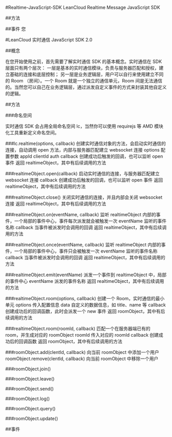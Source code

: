 #Realtime-JavaScript-SDK
LeanCloud Realtime Message JavaScript SDK

##方法

##事件
您

#LeanCloud 实时通信 JavaScript SDK 2.0


##概念

在您开始使用之前，首先需要了解实时通信 SDK 的基本概念。实时通信在 SDK 层面只有两个层次：
一层是基本的实时通信模块，负责与服务器匹配和授权，建立基础的连接和底层控制；
另一层是业务逻辑层，用户可以自行来使用建立不同的 Room （房间）。一个 Room 就是一个独立的通信单元，Room 间是无法通信的。当然您可以自己在业务逻辑层，通过派发自定义事件的方式来封装其他自定义的逻辑。


##方法

###命名空间

实时通信 SDK 会占用全局命名空间 lc，当然你可以使用 requirejs 等 AMD 模块化工具重新定义命名空间。

###lc.realtime(options, callback)
创建实时通信对象的方法，会启动实时通信的连接，自动调用 open 方法，内部与服务器匹配建立 websocket 连接
options 配置参数
appId
clientId
auth
callback 创建成功后触发的回调，也可以监听 open 事件
返回 realtimeObject，其中有后续调用的方法

###realtimeObject.open(callback)
启动实时通信的连接，与服务器匹配建立 websocket 连接
callback 创建成功后触发的回调，也可以监听 open 事件
返回 realtimeObject，其中有后续调用的方法

###realtimeObject.close()
关闭实时通信的连接，并且内部会关闭 websocket 连接
返回 realtimeObject，其中有后续调用的方法

###realtimeObject.on(eventName, callback)
监听 realtimeObject 内部的事件，一个局部的事件中心，事件每次派发就会被触发一次
eventName 监听的事件名称
callback 当事件被派发时会调用的回调
返回 realtimeObject，其中有后续调用的方法

###realtimeObject.once(eventName, callback)
监听 realtimeObject 内部的事件，一个局部的事件中心，事件只会被触发一次
eventName 监听的事件名称
callback 当事件被派发时会调用的回调
返回 realtimeObject，其中有后续调用的方法

###realtimeObject.emit(eventName)
派发一个事件到 realtimeObject 中，局部的事件中心
eventName 派发的事件名称
返回 realtimeObject，其中有后续调用的方法

###realtimeObject.room(options, callback)
创建一个 Room，实时通信的最小单元
options 传入配置信息
data 自定义的数据信息，如 title、name 等
callback 创建成功后的回调函数，此时会派发一个 new 事件
返回 roomObject，其中有后续调用的方法

###realtimeObject.room(roomId, callback)
匹配一个在服务器端已有的 room，并生成对应的 roomObject
roomId 传入对应的 roomId
callback 创建成功后的回调函数
返回 roomObject，其中有后续调用的方法

###roomObject.add(clentId, callback)
向当前 roomObject 中添加一个用户
roomObject.remove(clentId, callback)
向当前 roomObject 中移除一个用户

###roomObject.join()

###roomObject.leave()

###roomObject.send()

###roomObject.log()

###roomObject.query()

###roomObject.update()

##事件

